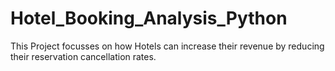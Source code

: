 # Hotel_Booking_Analysis_Python
This Project focusses on how Hotels can increase their revenue by reducing their reservation cancellation rates.

